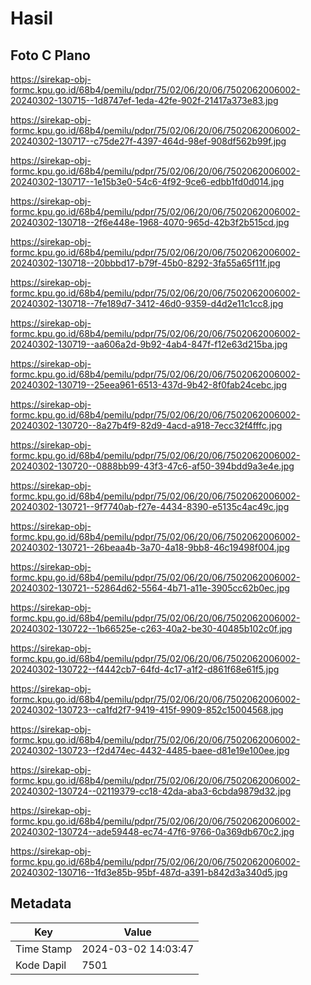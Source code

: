 # Hasil

## Foto C Plano

https://sirekap-obj-formc.kpu.go.id/68b4/pemilu/pdpr/75/02/06/20/06/7502062006002-20240302-130715--1d8747ef-1eda-42fe-902f-21417a373e83.jpg

https://sirekap-obj-formc.kpu.go.id/68b4/pemilu/pdpr/75/02/06/20/06/7502062006002-20240302-130717--c75de27f-4397-464d-98ef-908df562b99f.jpg

https://sirekap-obj-formc.kpu.go.id/68b4/pemilu/pdpr/75/02/06/20/06/7502062006002-20240302-130717--1e15b3e0-54c6-4f92-9ce6-edbb1fd0d014.jpg

https://sirekap-obj-formc.kpu.go.id/68b4/pemilu/pdpr/75/02/06/20/06/7502062006002-20240302-130718--2f6e448e-1968-4070-965d-42b3f2b515cd.jpg

https://sirekap-obj-formc.kpu.go.id/68b4/pemilu/pdpr/75/02/06/20/06/7502062006002-20240302-130718--20bbbd17-b79f-45b0-8292-3fa55a65f11f.jpg

https://sirekap-obj-formc.kpu.go.id/68b4/pemilu/pdpr/75/02/06/20/06/7502062006002-20240302-130718--7fe189d7-3412-46d0-9359-d4d2e11c1cc8.jpg

https://sirekap-obj-formc.kpu.go.id/68b4/pemilu/pdpr/75/02/06/20/06/7502062006002-20240302-130719--aa606a2d-9b92-4ab4-847f-f12e63d215ba.jpg

https://sirekap-obj-formc.kpu.go.id/68b4/pemilu/pdpr/75/02/06/20/06/7502062006002-20240302-130719--25eea961-6513-437d-9b42-8f0fab24cebc.jpg

https://sirekap-obj-formc.kpu.go.id/68b4/pemilu/pdpr/75/02/06/20/06/7502062006002-20240302-130720--8a27b4f9-82d9-4acd-a918-7ecc32f4fffc.jpg

https://sirekap-obj-formc.kpu.go.id/68b4/pemilu/pdpr/75/02/06/20/06/7502062006002-20240302-130720--0888bb99-43f3-47c6-af50-394bdd9a3e4e.jpg

https://sirekap-obj-formc.kpu.go.id/68b4/pemilu/pdpr/75/02/06/20/06/7502062006002-20240302-130721--9f7740ab-f27e-4434-8390-e5135c4ac49c.jpg

https://sirekap-obj-formc.kpu.go.id/68b4/pemilu/pdpr/75/02/06/20/06/7502062006002-20240302-130721--26beaa4b-3a70-4a18-9bb8-46c19498f004.jpg

https://sirekap-obj-formc.kpu.go.id/68b4/pemilu/pdpr/75/02/06/20/06/7502062006002-20240302-130721--52864d62-5564-4b71-a11e-3905cc62b0ec.jpg

https://sirekap-obj-formc.kpu.go.id/68b4/pemilu/pdpr/75/02/06/20/06/7502062006002-20240302-130722--1b66525e-c263-40a2-be30-40485b102c0f.jpg

https://sirekap-obj-formc.kpu.go.id/68b4/pemilu/pdpr/75/02/06/20/06/7502062006002-20240302-130722--f4442cb7-64fd-4c17-a1f2-d861f68e61f5.jpg

https://sirekap-obj-formc.kpu.go.id/68b4/pemilu/pdpr/75/02/06/20/06/7502062006002-20240302-130723--ca1fd2f7-9419-415f-9909-852c15004568.jpg

https://sirekap-obj-formc.kpu.go.id/68b4/pemilu/pdpr/75/02/06/20/06/7502062006002-20240302-130723--f2d474ec-4432-4485-baee-d81e19e100ee.jpg

https://sirekap-obj-formc.kpu.go.id/68b4/pemilu/pdpr/75/02/06/20/06/7502062006002-20240302-130724--02119379-cc18-42da-aba3-6cbda9879d32.jpg

https://sirekap-obj-formc.kpu.go.id/68b4/pemilu/pdpr/75/02/06/20/06/7502062006002-20240302-130724--ade59448-ec74-47f6-9766-0a369db670c2.jpg

https://sirekap-obj-formc.kpu.go.id/68b4/pemilu/pdpr/75/02/06/20/06/7502062006002-20240302-130716--1fd3e85b-95bf-487d-a391-b842d3a340d5.jpg


## Metadata

| Key        | Value               |
| ---------- | ------------------- |
| Time Stamp | 2024-03-02 14:03:47 |
| Kode Dapil | 7501                |



